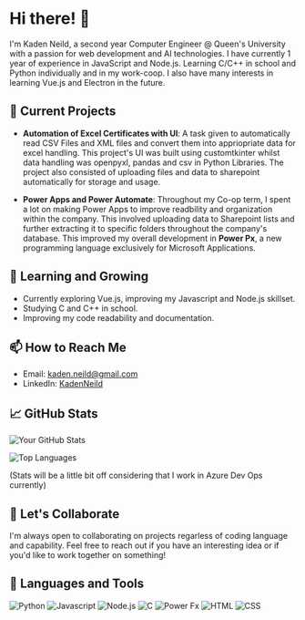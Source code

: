 # Hi there! 👋

I'm  Kaden Neild, a second year Computer Engineer @ Queen's University with a passion for web development and AI technologies.
I have currently 1 year of experience in JavaScript and Node.js. 
Learning C/C++ in school and Python individually and in my work-coop.
I also have many interests in learning Vue.js and Electron in the future.  

## 🔭 Current Projects
- **Automation of Excel Certificates with UI**:
  A task given to automatically read CSV Files and XML files and convert them into appriopriate data for excel handling.
This project's UI was built using customtkinter whilst data handling was openpyxl, pandas and csv in Python Libraries.
The project also consisted of uploading files and data to sharepoint automatically for storage and usage. 

- **Power Apps and Power Automate**:
    Throughout my Co-op term, I spent a lot on making Power Apps to improve readbility and organization within the company.
  This involved uploading data to Sharepoint lists and further extracting it to specific folders throughout the company's database.
  This improved my overall development in **Power Px**, a new programming language exclusively for Microsoft Applications. 

## 🌱 Learning and Growing
- Currently exploring Vue.js, improving my Javascript and Node.js skillset.
- Studying C and C++ in school. 
- Improving my code readability and documentation. 

## 📫 How to Reach Me
- Email: kaden.neild@gmail.com 
- LinkedIn: [KadenNeild](https://www.linkedin.com/in/kaden-neild-2a93a0295/)

## 📈 GitHub Stats
![Your GitHub Stats](https://github-readme-stats.vercel.app/api?username=Kxddeenn&show_icons=true&theme=default)

![Top Languages](https://github-readme-stats.vercel.app/api/top-langs/?username=Kxddeenn&layout=compact&theme=radical)

(Stats will be a little bit off considering that I work in Azure Dev Ops currently)

## 🤝 Let's Collaborate
I'm always open to collaborating on projects regarless of coding language and capability. Feel free to reach out if you have an interesting idea or if you'd like to work together on something!

## 💬 Languages and Tools
![Python](https://img.shields.io/badge/-Python-333333?style=flat&logo=python&logoColor=FFD43B)
![Javascript](https://img.shields.io/badge/-JavaScript-333333?style=flat&logo=javascript&logoColor=F7DF1E)
![Node.js](https://img.shields.io/badge/-Node.js-333333?style=flat&logo=node.js&logoColor=339933)
![C](https://img.shields.io/badge/-C-333333?style=flat&logo=c&logoColor=A8B9CC)
![Power Fx](https://img.shields.io/badge/-Power%20Fx-333333?style=flat&logo=power-fx&logoColor=742774)
![HTML](https://img.shields.io/badge/-HTML5-333333?style=flat&logo=html5&logoColor=E34F26)
![CSS](https://img.shields.io/badge/-CSS3-333333?style=flat&logo=css3&logoColor=1572B6)




